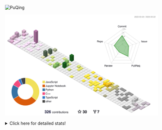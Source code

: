 ![PuQing](https://user-images.githubusercontent.com/27223114/171565019-9a56fae6-b08b-421f-99db-7e830da42371.png)

![](./profile-3d-contrib/profile-season-animate.svg)

<details>
<summary>Click here for detailed stats!</summary>

<!--START_SECTION:waka-->
![Lines of code](https://img.shields.io/badge/From%20Hello%20World%20I%27ve%20Written-566.2%20thousand%20lines%20of%20code-blue)

**🐱 My GitHub Data** 

> 📦 238.3 kB Used in GitHub's Storage 
 > 
> 🏆 60 Contributions in the Year 2023
 > 
> 🚫 Not Opted to Hire
 > 
> 📜 23 Public Repositories 
 > 
> 🔑 27 Private Repositories 
 > 
**I'm an Early 🐤** 

```text
🌞 Morning                106 commits         ████░░░░░░░░░░░░░░░░░░░░░   14.02 % 
🌆 Daytime                317 commits         ██████████░░░░░░░░░░░░░░░   41.93 % 
🌃 Evening                126 commits         ████░░░░░░░░░░░░░░░░░░░░░   16.67 % 
🌙 Night                  207 commits         ███████░░░░░░░░░░░░░░░░░░   27.38 % 
```


📊 **This Week I Spent My Time On** 

```text
💬 Programming Languages: 
Python                   3 hrs 32 mins       █████████████░░░░░░░░░░░░   50.41 % 
C++                      1 hr 30 mins        █████░░░░░░░░░░░░░░░░░░░░   21.46 % 
Markdown                 1 hr 5 mins         ████░░░░░░░░░░░░░░░░░░░░░   15.45 % 
JSON                     30 mins             ██░░░░░░░░░░░░░░░░░░░░░░░   07.33 % 
YAML                     10 mins             █░░░░░░░░░░░░░░░░░░░░░░░░   02.47 % 

🔥 Editors: 
VS Code                  7 hrs 1 min         █████████████████████████   100.00 % 

💻 Operating System: 
Mac                      4 hrs 16 mins       ███████████████░░░░░░░░░░   60.76 % 
WSL                      1 hr 56 mins        ███████░░░░░░░░░░░░░░░░░░   27.50 % 
Windows                  49 mins             ███░░░░░░░░░░░░░░░░░░░░░░   11.74 % 
```


<!--END_SECTION:waka-->
</details>
